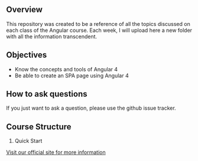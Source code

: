## Overview
This repository was created to be a reference of all the topics discussed on each class of the Angular course. Each week, I will upload here a new folder with all the information transcendent.

## Objectives
- Know the concepts and tools of Angular 4
- Be able to create an SPA page using Angular 4

## How to ask questions

If you just want to ask a question, please use the github issue tracker.

## Course Structure

01. Quick Start

[Visit our official site for more information](http://incluit.com/)
